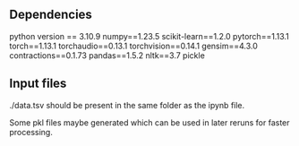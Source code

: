 

## Dependencies
python version == 3.10.9
numpy==1.23.5
scikit-learn==1.2.0
pytorch==1.13.1
torch==1.13.1
torchaudio==0.13.1
torchvision==0.14.1
gensim==4.3.0
contractions==0.1.73
pandas==1.5.2
nltk==3.7
pickle

## Input files
./data.tsv should be present in the same folder as the ipynb file.

Some pkl files maybe generated which can be used in later reruns for faster processing.